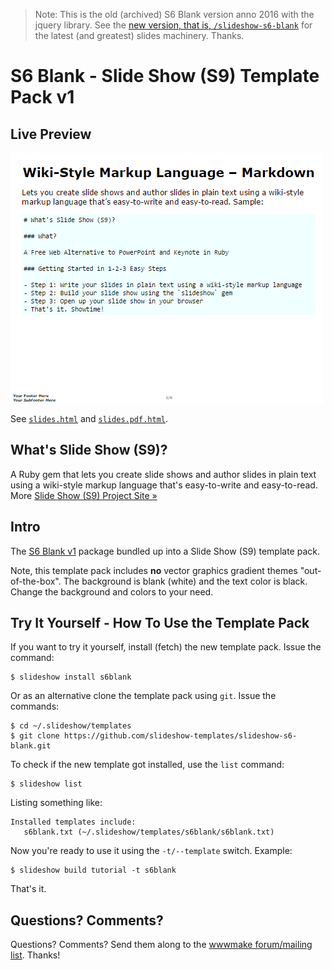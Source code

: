 > Note: This is the old (archived) S6 Blank version anno 2016 with the jquery library.
> See the [new version, that is, `/slideshow-s6-blank`](https://github.com/slideshow-templates/slideshow-s6-blank)
> for the latest (and greatest) slides machinery. Thanks.  


# S6 Blank - Slide Show (S9) Template Pack v1

## Live Preview

![](preview.png)

See [`slides.html`](http://slideshow-templates.github.io/slideshow-s6-blank-v1/slides.html)
and [`slides.pdf.html`](http://slideshow-templates.github.io/slideshow-s6-blank-v1/slides.pdf.html).


## What's Slide Show (S9)?

A Ruby gem that lets you create slide shows and author slides in plain text
using a wiki-style markup language that's easy-to-write and easy-to-read.
More [Slide Show (S9) Project Site »](http://slideshow-s9.github.io)

## Intro

The [S6 Blank v1](https://github.com/slidekit/s6-v1) package bundled up into 
a Slide Show (S9) template pack.

Note, this template pack includes **no** vector graphics gradient themes "out-of-the-box".
The background is blank (white) and the text color is black.
Change the background and colors to your need.
 

## Try It Yourself - How To Use the Template Pack

If you want to try it yourself, install (fetch) the new template pack. Issue the command:

    $ slideshow install s6blank

Or as an alternative clone the template pack using `git`. Issue the commands:

    $ cd ~/.slideshow/templates
    $ git clone https://github.com/slideshow-templates/slideshow-s6-blank.git

To check if the new template got installed, use the `list` command:

    $ slideshow list

Listing something like:

    Installed templates include:
       s6blank.txt (~/.slideshow/templates/s6blank/s6blank.txt)

Now you're ready to use it using the `-t/--template` switch. Example:

    $ slideshow build tutorial -t s6blank

That's it. 


## Questions? Comments?

Questions? Comments?
Send them along to the [wwwmake forum/mailing list](http://groups.google.com/group/wwwmake).
Thanks!


